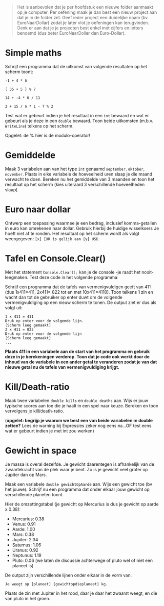 > Het is aanbevolen dat je per hoofdstuk een nieuwe folder aanmaakt op je computer. Per oefening maak je dan best een nieuw project aan dat je in de folder zet. Geef ieder project een duidelijke naam (bv EuroNaarDollar) zodat je later vlot je oefeningen kan terugvinden. Denk er aan dat je je projecten best enkel met cijfers en letters benoemd (dus beter EuroNaarDollar dan Euro-Dollar).

# Simple maths
Schrijf een programma dat de uitkomst van volgende resultaten op het scherm toont:

```text
-1 + 4 * 6

( 35 + 5 ) % 7

14 + -4 * 6 / 11

2 + 15 / 6 * 1 - 7 % 2
```

Test wat er gebeurt indien je het resultaat in een ``int`` bewaard en wat er gebeurt als je deze in een ``double`` bewaard.
Toon beide uitkomsten (m.b.v. ``WriteLine``) telkens op het scherm.

Opgelet: de % hier is de modulo-operator!

# Gemiddelde

Maak 3 variabelen aan van het type ``int`` genaamd ``september``, ``oktober``, ``november``. Plaats in elke variabele de hoeveelheid uren slaap je die maand verwacht te doen. Bereken nu het gemiddelde van 3 maanden en toon het resultaat op het scherm (kies uiteraard 3 verschillende hoeveelheden slaap).

# Euro naar dollar

Ontwerp een toepassing waarmee je een bedrag, inclusief komma-getallen  in euro kan omrekenen naar dollar. Gebruik hierbij de huidige wisselkoers
Je hoeft niet af te ronden. Het resultaat op het scherm wordt als volgt weergegeven: ``[x] EUR is gelijk aan [y] USD``.

# Tafel en Console.Clear()

Met het statement ``Console.Clear();`` kan je de console -je raadt het nooit- leegmaken. Test deze code in het volgende programma:

Schrijf een programma dat de tafels van vermenigvuldigen geeft van 411 (dus 1x411=411, 2x411= 822 tot en met 10x411=4110). Toon telkens 1 zin en wacht dan tot de gebruiker op enter duwt om de volgende vermenigvuldiging op een nieuw scherm te tonen. De output ziet er dus als volgt uit:

```text
1 x 411 = 411
Druk op enter voor de volgende lijn.
[Scherm leeg gemaakt]
2 x 411 = 822
Druk op enter voor de volgende lijn
[Scherm leeg gemaakt]
...
```

**Plaats 411 in een variabele aan de start van het programma en gebruik deze in je berekeningen verderop. Toon dat je code ook werkt door de inhoud van de variabele in een ander getal te veranderen zodat je van dat nieuwe getal nu de tafels van vermenigvuldiging krijgt.**

# Kill/Death-ratio

Maak twee variabelen ``double kills`` en ``double deaths`` aan. Wijs er jouw typische scores aan toe die je haalt in een spel naar keuze. Bereken en toon vervolgens je kill/death-ratio.

(**opgelet: begrijp je waarom we best een van beide variabelen in double zetten?** Lees de warning bij Expressies zeker nog eens na...OF test eens wat er gebeurt indien je met int zou werken)

# Gewicht in space

Je massa is overal dezelfde. Je gewicht daarentegen is afhankelijk van de zwaartekracht van de plek waar je bent. Zo is je gewicht veel groter op Jupiter dan op Mars.

Maak een variabele ``double gewichtOpAarde`` aan. Wijs een gewicht toe (bv het jouwe). Schrijf nu een programma dat onder elkaar jouw gewicht op verschillende planeten toont.

Hier de omzettingstabel (je gewicht op Mercurius is dus je gewicht op aarde x 0.38):

* Mercurius: 0.38
* Venus: 0.91
* Aarde: 1.00
* Mars: 0.38
* Jupiter: 2.34
* Saturnus: 1.06
* Uranus: 0.92
* Neptunus: 1.19
* Pluto: 0.06  (we laten de discussie achterwege of pluto wel of niet een planeet is)

De output zijn verschillende lijnen onder elkaar in de vorm van:

``Je weegt op [planeet] [gewichtopdieplaneet] kg.``

Plaats de zin met Jupiter in het rood, daar je daar het zwaarst weegt, en die van pluto in het groen.
